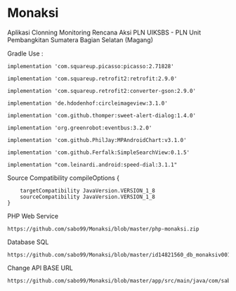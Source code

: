 # Monaksi
Aplikasi Clonning Monitoring Rencana Aksi PLN UIKSBS - PLN Unit Pembangkitan Sumatera Bagian Selatan (Magang)

Gradle Use : 

    implementation 'com.squareup.picasso:picasso:2.71828'
    
    implementation 'com.squareup.retrofit2:retrofit:2.9.0' 
    
    implementation 'com.squareup.retrofit2:converter-gson:2.9.0'
    
    implementation 'de.hdodenhof:circleimageview:3.1.0'
    
    implementation 'com.github.thomper:sweet-alert-dialog:1.4.0'
    
    implementation 'org.greenrobot:eventbus:3.2.0'
    
    implementation 'com.github.PhilJay:MPAndroidChart:v3.1.0'
    
    implementation 'com.github.Ferfalk:SimpleSearchView:0.1.5'
    
    implementation "com.leinardi.android:speed-dial:3.1.1"

Source Compatibility
    compileOptions 
    {
    
        targetCompatibility JavaVersion.VERSION_1_8
        sourceCompatibility JavaVersion.VERSION_1_8
    }
    
    
PHP Web Service
 
    https://github.com/sabo99/Monaksi/blob/master/php-monaksi.zip
    
    
Database SQL

    https://github.com/sabo99/Monaksi/blob/master/id14821560_db_monaksiv001.sql
    
    
Change API BASE URL
    
    https://github.com/sabo99/Monaksi/blob/master/app/src/main/java/com/sabo/monaksi/Common/Common.java
    
    
    
